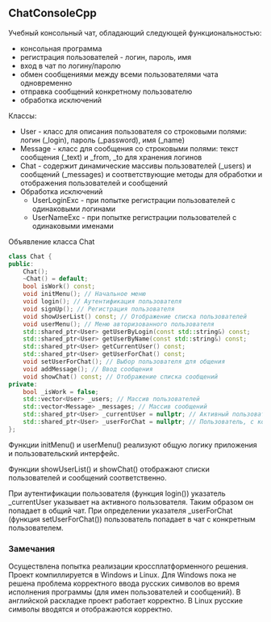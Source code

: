 ## ChatConsoleCpp

Учебный консольный чат, обладающий следующей функциональностью:
* консольная программа
* регистрация пользователей - логин, пароль, имя
* вход в чат по логину/паролю
* обмен сообщениями между всеми пользователями чата одновременно
* отправка сообщений конкретному пользователю
* обработка исключений

Классы:
* User - класс для описания пользователя со строковыми полями: логин (_login), пароль (_password), имя (_name)
* Message - класс для сообщения со строковыми полями: текст сообщения (_text) и _from, _to для хранения логинов
* Chat - содержит динамические массивы пользователей (_users) и сообщений (_messages) и соответствующие методы для обработки и отображения пользователей и сообщений
* Обработка исключений
  - UserLoginExc - при попытке регистрации пользователей с одинаковыми логинами
  - UserNameExc - при попытке регистрации пользователей с одинаковыми именами

Объявление класса Chat
```cpp
class Chat {
public:
	Chat();
	~Chat() = default;
	bool isWork() const;
	void initMenu(); // Начальное меню
	void login(); // Аутентификация пользователя
	void signUp(); // Регистрация пользователя
	void showUserList() const; // Отображение списка пользователей
	void userMenu(); // Меню авторизованного пользователя
	std::shared_ptr<User> getUserByLogin(const std::string&) const;
	std::shared_ptr<User> getUserByName(const std::string&) const;
	std::shared_ptr<User> getCurrentUser() const;
	std::shared_ptr<User> getUserForChat() const;
	void setUserForChat(); // Выбор пользователя для общения
	void addMessage(); // Ввод сообщения
	void showChat() const; // Отображение списка сообщений
private:
	bool _isWork = false;
	std::vector<User> _users; // Массив пользователей
	std::vector<Message> _messages; // Массив сообщений
	std::shared_ptr<User> _currentUser = nullptr; // Активный пользователь
	std::shared_ptr<User> _userForChat = nullptr; // Пользователь, с которым ведется общение
};
```
Функции initMenu() и userMenu() реализуют общую логику приложения и пользовательский интерфейс.

Функции showUserList() и showChat() отображают списки пользователей и сообщений соответственно.

При аутентификации пользователя (функция login()) указатель _currentUser указывает на активного пользователя. Таким образом он попадает в общий чат. При определении указателя _userForChat (функция setUserForChat()) пользователь попадает в чат с конкретным пользователем.

### Замечания

Осуществлена попытка реализации кроссплатформенного решения. Проект компиллируется в Windows и Linux. Для Windows пока не решена проблема корректного ввода русских символов во время исполнения программы (для имен пользователей и сообщений). В английской раскладке проект работает корректно. В Linux русские символы вводятся и отображаются корректно.
